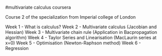 #multivariate calculus coursera

Course 2 of the specialization from Imperial college of London

Week 1 - What is calculus?
Week 2 - Multivariate calculus (Jacobian and Hessian)
Week 3 - Multivariate chain rule (Application in Bacpropagation algorithm)
Week 4 - Taylor Series and Linearisation (MacLaurin series at x=0)
Week 5 - Optimisation (Newton-Raphson method)
Week 6 - Regression
